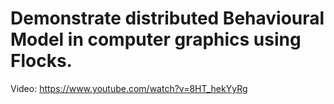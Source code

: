 # Demonstrate distributed Behavioural Model in computer graphics using Flocks.

Video: https://www.youtube.com/watch?v=8HT_hekYyRg
